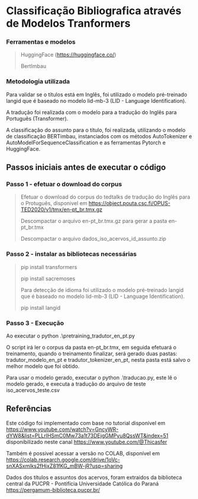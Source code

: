 # Classificação Bibliografica através de Modelos Tranformers

### Ferramentas e modelos
> HuggingFace (https://huggingface.co/)
> 
> BertImbau
> 
### Metodologia utilizada

Para validar se o títulos está em Inglês, foi utilizado o modelo pré-treinado langid que é baseado no modelo lid-mb-3 (LID - Language Identification).

A tradução foi realizada com o modelo para a tradução do Inglês para Português (Transformer).

A classificação do assunto para o título, foi realizada, utilizando o modelo de classificação BERTimbau, instanciados com os métodos AutoTokenizer e AutoModelForSequenceClassification e as ferramentas Pytorch e HuggingFace.


## Passos iniciais antes de executar o código

### Passo 1 - efetuar o download do corpus
> Efetuar o download do corpus do tedtalks de tradução do Inglês para o Protuguês, disponivel em https://object.pouta.csc.fi/OPUS-TED2020/v1/tmx/en-pt_br.tmx.gz
> 
> Descompactar o arquivo en-pt_br.tmx.gz para gerar a pasta en-pt_br.tmx
> 
> Descompactar o arquivo dados_iso_acervos_id_assunto.zip
>   

### Passo 2 - instalar as bibliotecas necessárias 

> pip install transformers
> 
> pip install sacremoses
> 
> Para detecção de idioma foi utilizado o modelo pré-treinado langid que é baseado no modelo lid-mb-3 (LID - Language Identification).
> 
> pip install langid 


### Passo 3 - Execução
Ao executar o python .\pretraining_tradutor_en_pt.py

O script irá ler o corpus da pasta en-pt_br.tmx, em seguida efetuará o treinamento, quando o treinamento finalizar, será gerado duas pastas: tradutor_modelo_en_pt e tradutor_tokenizer_en_pt, nesta pasta está salvo o melhor modelo que foi obtido.

Para usar o modelo gerado, executar o python .\traducao.py, este lê o modelo gerado, e executa a tradução do arquivo de teste iso_acervos_teste.csv

## Referências
Este código foi implementado com base no tutorial disponível em https://www.youtube.com/watch?v=GncyWR-dYW8&list=PLLrlHSmC0Mw73a1t73DEjgGMPyu8QssWT&index=51 disponibilizado neste canal https://www.youtube.com/@Thicasfer

Também é possivel acessar a versão no COLAB, disponível em https://colab.research.google.com/drive/1oVc-snXASxmlks2fHjxZ81fKG_mBW-jR?usp=sharing

Dados dos títulos e assuntos dos acervos, foram extraidos da biblioteca central da PUCPR - Pontifícia Universidade Católica do Paraná https://pergamum-biblioteca.pucpr.br/
